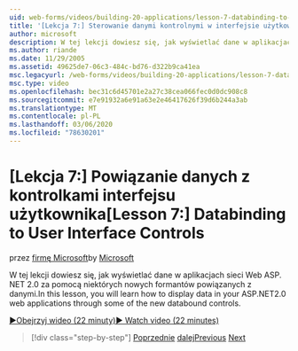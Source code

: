 ```yaml
---
uid: web-forms/videos/building-20-applications/lesson-7-databinding-to-user-interface-controls
title: '[Lekcja 7:] Sterowanie danymi kontrolnymi w interfejsie użytkownika | Microsoft Docs'
author: microsoft
description: W tej lekcji dowiesz się, jak wyświetlać dane w aplikacjach sieci Web&#160;w systemie ASP.NET 2,0 za pomocą niektórych nowych formantów powiązanych z danymi.
ms.author: riande
ms.date: 11/29/2005
ms.assetid: 49625de7-06c3-484c-bd76-d322b9ca41ea
msc.legacyurl: /web-forms/videos/building-20-applications/lesson-7-databinding-to-user-interface-controls
msc.type: video
ms.openlocfilehash: bec31c6d45701e2a27c38cea066fec0d0dc908c8
ms.sourcegitcommit: e7e91932a6e91a63e2e46417626f39d6b244a3ab
ms.translationtype: MT
ms.contentlocale: pl-PL
ms.lasthandoff: 03/06/2020
ms.locfileid: "78630201"
---
```

# <a name="lesson-7-databinding-to-user-interface-controls"></a><span data-ttu-id="55067-103">[Lekcja 7:] Powiązanie danych z kontrolkami interfejsu użytkownika</span><span class="sxs-lookup"><span data-stu-id="55067-103">[Lesson 7:] Databinding to User Interface Controls</span></span>

<span data-ttu-id="55067-104">przez [firmę Microsoft](https://github.com/microsoft)</span><span class="sxs-lookup"><span data-stu-id="55067-104">by [Microsoft](https://github.com/microsoft)</span></span>

<span data-ttu-id="55067-105">W tej lekcji dowiesz się, jak wyświetlać dane w aplikacjach sieci Web ASP. NET 2.0 za pomocą niektórych nowych formantów powiązanych z danymi.</span><span class="sxs-lookup"><span data-stu-id="55067-105">In this lesson, you will learn how to display data in your ASP.NET2.0 web applications through some of the new databound controls.</span></span>

[<span data-ttu-id="55067-106">&#9654;Obejrzyj wideo (22 minuty)</span><span class="sxs-lookup"><span data-stu-id="55067-106">&#9654; Watch video (22 minutes)</span></span>](https://channel9.msdn.com/Blogs/ASP-NET-Site-Videos/lesson-7-databinding-to-user-interface-controls)

> [!div class="step-by-step"]
> <span data-ttu-id="55067-107">[Poprzednie](lesson-6-working-with-stylesheets-and-master-pages.md)
> [dalej](lesson-8-working-with-the-gridview-and-formview.md)</span><span class="sxs-lookup"><span data-stu-id="55067-107">[Previous](lesson-6-working-with-stylesheets-and-master-pages.md)
[Next](lesson-8-working-with-the-gridview-and-formview.md)</span></span>
